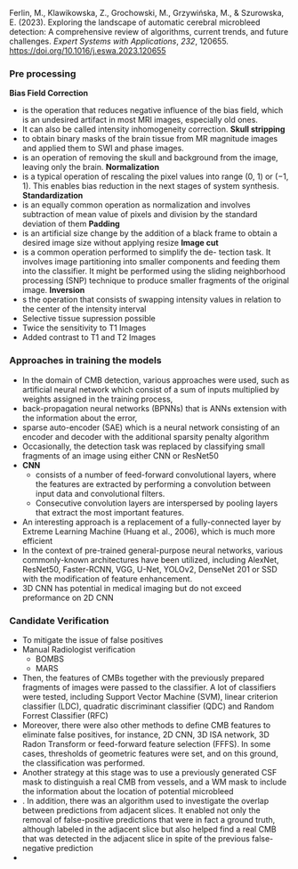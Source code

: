 Ferlin, M., Klawikowska, Z., Grochowski, M., Grzywińska, M., & Szurowska, E. (2023). Exploring the landscape of automatic cerebral 
	microbleed detection: A comprehensive review of algorithms, current trends, and future challenges. _Expert Systems with Applications_, _232_, 120655. https://doi.org/10.1016/j.eswa.2023.120655

### Pre processing 

**Bias Field Correction**
- is the operation that reduces negative influence of the bias field, which is an undesired artifact in most MRI images, especially old ones. 
- It can also be called intensity inhomogeneity correction. 
**Skull stripping**
- to obtain binary masks of the brain tissue from MR magnitude images and applied them to SWI and phase images.
- is an operation of removing the skull and background from the image, leaving only the brain.
**Normalization**
- is a typical operation of rescaling the pixel values into range (0, 1) or (−1, 1). This enables bias reduction in the next stages of system synthesis.
**Standardization**
- is an equally common operation as normalization and involves subtraction of mean value of pixels and division by the standard deviation of them
**Padding**
- is an artificial size change by the addition of a black frame to obtain a desired image size without applying resize
**Image cut** 
- is a common operation performed to simplify the de- tection task. It involves image partitioning into smaller components and feeding them into the classifier. It might be performed using the sliding neighborhood processing (SNP) technique to produce smaller fragments of the original image.
**Inversion**
- s the operation that consists of swapping intensity values in relation to the center of the intensity interval 
- Selective tissue supression possible 
- Twice the sensitivity to T1 Images
- Added contrast to T1 and T2 Images 

### Approaches in training the models 
- In the domain of CMB detection, various approaches were used, such as artificial neural network which consist of a sum of inputs multiplied by weights assigned in the training process,
- back-propagation neural networks (BPNNs) that is ANNs extension with the information about the error,
- sparse auto-encoder (SAE) which is a neural network consisting of an encoder and decoder with the additional sparsity penalty algorithm
- Occasionally, the detection task was replaced by classifying small fragments of an image using either CNN or ResNet50
- **CNN**
	- consists of a number of feed-forward convolutional layers, where the features are extracted by performing a convolution between input data and convolutional filters.
	- Consecutive convolution layers are interspersed by pooling layers that extract the most important features.
- An interesting approach is a replacement of a fully-connected layer by Extreme Learning Machine (Huang et al., 2006), which is much more efficient 
- In the context of pre-trained general-purpose neural networks, various commonly-known architectures have been utilized, including AlexNet, ResNet50, Faster-RCNN, VGG, U-Net, YOLOv2, DenseNet 201 or SSD with the modification of feature enhancement.
- 3D CNN has potential in medical imaging but do not exceed preformance on 2D CNN 

### Candidate Verification 
- To mitigate the issue of false positives 
- Manual Radiologist verification 
	- BOMBS 
	- MARS 
- Then, the features of CMBs together with the previously prepared fragments of images were passed to the classifier. A lot of classifiers were tested, including Support Vector Machine (SVM), linear criterion classifier (LDC), quadratic discriminant classifier (QDC) and Random Forrest Classifier (RFC)
- Moreover, there were also other methods to define CMB features to eliminate false positives, for instance, 2D CNN, 3D ISA network, 3D Radon Transform or feed-forward feature selection (FFFS). In some cases, thresholds of geometric features were set, and on this ground, the classification was performed.
- Another strategy at this stage was to use a previously generated CSF mask to distinguish a real CMB from vessels, and a WM mask to include the information about the location of potential microbleed
- . In addition, there was an algorithm used to investigate the overlap between predictions from adjacent slices. It enabled not only the removal of false-positive predictions that were in fact a ground truth, although labeled in the adjacent slice but also helped find a real CMB that was detected in the adjacent slice in spite of the previous false-negative prediction
- 